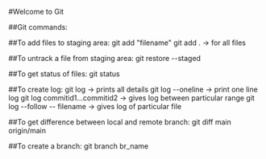 #Welcome to Git

##Git commands:

##To add files to staging area:
git add "filename"
git add .   -> for all files

##To untrack a file from staging area:
git restore --staged <filename>

##To get status of files:
git status

##To create log:
git log    -> prints all details
git log --oneline     -> print one line log
git log commitid1...commitid2    -> gives log between particular range
git log --follow -- filename    -> gives log of particular file 

##To get difference between local and remote branch:
git diff main origin/main

##To create a branch:
git branch br_name
